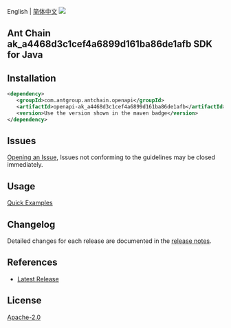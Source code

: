 English | [简体中文](README-CN.md)
![](https://aliyunsdk-pages.alicdn.com/icons/AlibabaCloud.svg)

## Ant Chain ak_a4468d3c1cef4a6899d161ba86de1afb SDK for Java

## Installation

```xml
<dependency>
   <groupId>com.antgroup.antchain.openapi</groupId>
   <artifactId>openapi-ak_a4468d3c1cef4a6899d161ba86de1afb</artifactId>
   <version>Use the version shown in the maven badge</version>
</dependency>
```

## Issues
[Opening an Issue](https://github.com/alipay/antchain-openapi-prod-sdk/issues/new), Issues not conforming to the guidelines may be closed immediately.

## Usage
[Quick Examples](https://github.com/alipay/antchain-openapi-prod-sdk/blob/master/docs/0-Examples-EN.md#quick-examples)

## Changelog
Detailed changes for each release are documented in the [release notes](./ChangeLog.txt).

## References
* [Latest Release](https://github.com/alipay/antchain-openapi-prod-sdk/)

## License
[Apache-2.0](http://www.apache.org/licenses/LICENSE-2.0)
